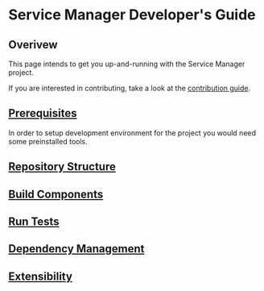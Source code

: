 # Service Manager Developer's Guide

## Overivew

This page intends to get you up-and-running with the Service Manager project.

If you are interested in contributing, take a look at the [contribution guide](../../CONTRIBUTING.md).

## [Prerequisites](prerequisites.md)

In order to setup development environment for the project you would need some preinstalled tools.

## [Repository Structure](repositories-structure.md)

## [Build Components](build.md)

## [Run Tests](tests.md)

## [Dependency Management](dep.md)

## [Extensibility](extensions.md)
